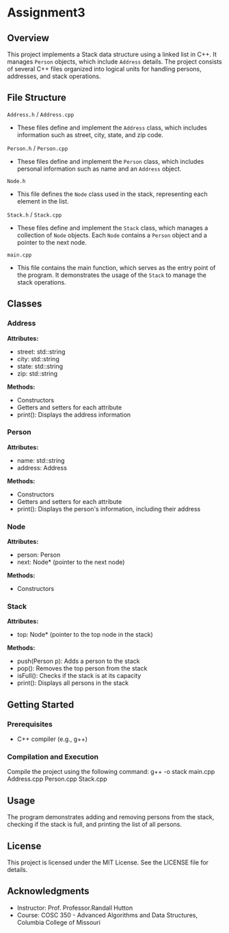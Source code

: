 # Assignment3

## Overview
This project implements a Stack data structure using a linked list in C++. It manages `Person` objects, which include `Address` details. The project consists of several C++ files organized into logical units for handling persons, addresses, and stack operations.

## File Structure
`Address.h` / `Address.cpp`
- These files define and implement the `Address` class, which includes information such as street, city, state, and zip code.

`Person.h` / `Person.cpp`
- These files define and implement the `Person` class, which includes personal information such as name and an `Address` object.

`Node.h`
- This file defines the `Node` class used in the stack, representing each element in the list.

`Stack.h` / `Stack.cpp`
- These files define and implement the `Stack` class, which manages a collection of `Node` objects. Each `Node` contains a `Person` object and a pointer to the next node.

`main.cpp`
- This file contains the main function, which serves as the entry point of the program. It demonstrates the usage of the `Stack` to manage the stack operations.

## Classes
### Address
**Attributes:**
- street: std::string
- city: std::string
- state: std::string
- zip: std::string

**Methods:**
- Constructors
- Getters and setters for each attribute
- print(): Displays the address information

### Person
**Attributes:**
- name: std::string
- address: Address

**Methods:**
- Constructors
- Getters and setters for each attribute
- print(): Displays the person's information, including their address

### Node
**Attributes:**
- person: Person
- next: Node* (pointer to the next node)

**Methods:**
- Constructors

### Stack
**Attributes:**
- top: Node* (pointer to the top node in the stack)

**Methods:**
- push(Person p): Adds a person to the stack
- pop(): Removes the top person from the stack
- isFull(): Checks if the stack is at its capacity
- print(): Displays all persons in the stack

## Getting Started

### Prerequisites
- C++ compiler (e.g., g++)

### Compilation and Execution
Compile the project using the following command:
g++ -o stack main.cpp Address.cpp Person.cpp Stack.cpp


## Usage
The program demonstrates adding and removing persons from the stack, checking if the stack is full, and printing the list of all persons.

## License
This project is licensed under the MIT License. See the LICENSE file for details.

## Acknowledgments
- Instructor: Prof. Professor.Randall Hutton
- Course: COSC 350 - Advanced Algorithms and Data Structures, Columbia College of Missouri

